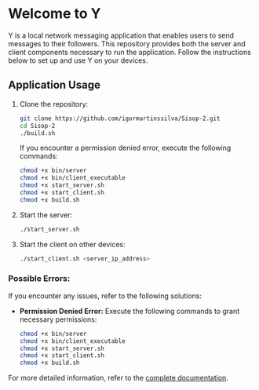 # Welcome to Y

Y is a local network messaging application that enables users to send messages to their followers. This repository provides both the server and client components necessary to run the application. Follow the instructions below to set up and use Y on your devices.

## Application Usage

1. Clone the repository:

    ```bash
    git clone https://github.com/igormartinssilva/Sisop-2.git
    cd Sisop-2
    ./build.sh
    ```

    If you encounter a permission denied error, execute the following commands:

    ```bash
    chmod +x bin/server
    chmod +x bin/client_executable
    chmod +x start_server.sh
    chmod +x start_client.sh
    chmod +x build.sh
    ```

2. Start the server:

    ```bash
    ./start_server.sh
    ```

3. Start the client on other devices:

    ```bash
    ./start_client.sh <server_ip_address>
    ```

### Possible Errors:

If you encounter any issues, refer to the following solutions:

- **Permission Denied Error:**
    Execute the following commands to grant necessary permissions:

    ```bash
    chmod +x bin/server
    chmod +x bin/client_executable
    chmod +x start_server.sh
    chmod +x start_client.sh
    chmod +x build.sh
    ```

For more detailed information, refer to the [complete documentation](https://docs.google.com/document/d/1vqt1WpEX4UF9TbzQ4E9LubHF81-lHciaTV9i7U5GoCM/edit).
